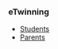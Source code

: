 ### eTwinning
* [Students](https://forms.gle/RM58X4n1brHMcBwy7)
* [Parents](https://forms.gle/Pqvc5mL2BEyzUjox6)
